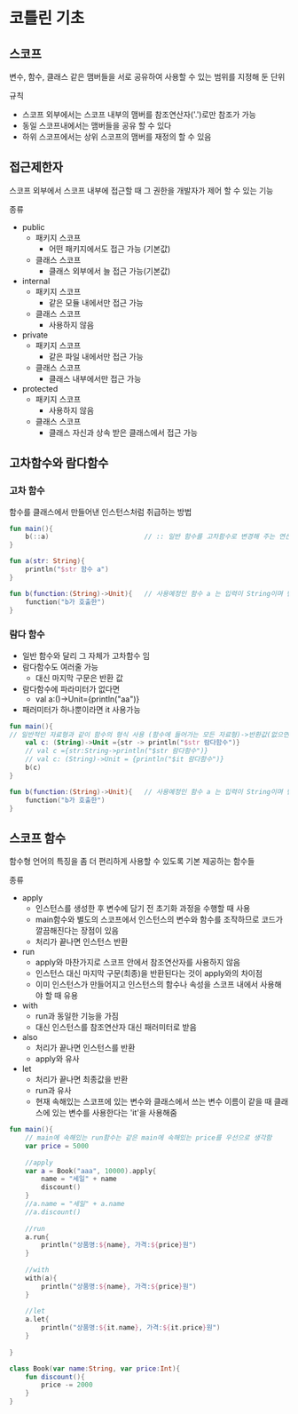 # 코틀린 기초



## 스코프

변수, 함수, 클래스 같은 맴버들을 서로 공유하여 사용할 수 있는 범위를 지정해 둔 단위

규칙 

- 스코프 외부에서는 스코프 내부의 맴버를 참조연산자('.')로만 참조가 가능 
- 동일 스코프내에서는 맴버들을 공유 할 수 있다 
- 하위 스코프에서는 상위 스코프의 맴버를 재정의 할 수 있음 



## 접근제한자

스코프 외부에서 스코프 내부에 접근할 때 그 권한을 개발자가 제어 할 수 있는 기능 



종류 

- public
  - 패키지 스코프
    - 어떤 패키지에서도 접근 가능 (기본값)
  - 클래스 스코프
    - 클래스 외부에서 늘 접근 가능(기본값)
- internal 
  - 패키지 스코프
    - 같은 모듈 내에서만 접근 가능 
  - 클래스 스코프
    - 사용하지 않음
- private
  - 패키지 스코프 
    - 같은 파일 내에서만 접근 가능 
  - 클래스 스코프
    - 클래스 내부에서만 접근 가능
- protected
  - 패키지 스코프  
    - 사용하지 않음 
  - 클래스 스코프
    - 클래스 자신과 상속 받은 클래스에서 접근 가능 



## 고차함수와 람다함수



### 고차 함수

함수를 클래스에서 만들어낸 인스턴스처럼 취급하는 방법 



```kotlin
fun main(){
    b(::a)						  // :: 일반 함수를 고차함수로 변경해 주는 연산자
}

fun a(str: String){
    println("$str 함수 a")
}

fun b(function:(String)->Unit){   // 사용예정인 함수 a 는 입력이 String이며 반환값이 없으므로 Unit을 사용 
    function("b가 호출한")
}
```



### 람다 함수

- 일반 함수와 달리 그 자체가 고차함수 임 
- 람다함수도 여러줄 가능
  - 대신 마지막 구문은 반환 값
- 람다함수에 파라미터가 없다면 
  - val a:()->Unit={println("aa")}
- 패러미터가 하나뿐이라면 it 사용가능

```kotlin
fun main(){
// 일반적인 자료형과 같이 함수의 형식 사용 (함수에 들어가는 모든 자료형)->반환값(없으면 Unit)={패러미터 변수명->실행구문}
	val c: (String)->Unit ={str -> println("$str 람다함수")}
    // val c ={str:String->println("$str 람다함수")}
    // val c: (String)->Unit = {println("$it 람다함수")}
    b(c)
}

fun b(function:(String)->Unit){   // 사용예정인 함수 a 는 입력이 String이며 반환값이 없으므로 Unit을 사용 
    function("b가 호출한")
}
```



## 스코프 함수

함수형 언어의 특징을 좀 더 편리하게 사용할 수 있도록 기본 제공하는 함수들

종류

- apply
  - 인스턴스를 생성한 후 변수에 담기 전 초기화 과정을 수행할 때 사용  
  - main함수와 별도의 스코프에서 인스턴스의 변수와 함수를 조작하므로 코드가 깔끔해진다는 장점이 있음 
  - 처리가 끝나면 인스턴스 반환
- run
  - apply와 마찬가지로 스코프 안에서 참조연산자를 사용하지 않음
  - 인스턴스 대신 마지막 구문(최종)을 반환된다는 것이 apply와의 차이점
  - 이미 인스턴스가 만들어지고 인스턴스의 함수나 속성을 스코프 내에서 사용해야 할 때 유용
- with 
  - run과 동일한 기능을 가짐 
  - 대신 인스턴스를 참조연산자 대신 패러미터로 받음
- also
  - 처리가 끝나면 인스턴스를 반환
  - apply와 유사
- let 
  - 처리가 끝나면 최종값을 반환
  - run과 유사 
  - 현재 속해있는 스코프에  있는 변수와 클래스에서 쓰는 변수 이름이 같을 때 클래스에 있는 변수를 사용한다는 'it'을 사용해줌 



```kotlin
fun main(){
    // main에 속해있는 run함수는 같은 main에 속해있는 price를 우선으로 생각함 
    var price = 5000
    
    //apply 
    var a = Book("aaa", 10000).apply{
        name = "세일" + name
		discount()
    }
    //a.name = "세일" + a.name
    //a.discount()
    
    //run
    a.run{
        println("상품명:${name}, 가격:${price}원")
    }
    
    //with
    with(a){
        println("상품명:${name}, 가격:${price}원")
    }
    
    //let
    a.let{
        println("상품명:${it.name}, 가격:${it.price}원")
    }
    
}

class Book(var name:String, var price:Int){
    fun discount(){
        price -= 2000
    }
}
```

